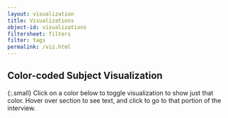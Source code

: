 ```yaml
---
layout: visualization
title: Visualizations
object-id: visualizations
filtersheet: filters
filter: tags
permalink: /viz.html
---
```


## Color-coded Subject Visualization

{:.small}
Click on a color below to toggle visualization to show just that color. Hover over section to see text, and click to go to that portion of the interview.
